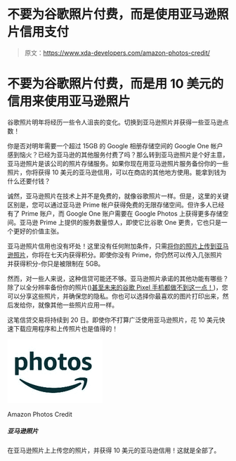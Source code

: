 # 不要为谷歌照片付费，而是使用亚马逊照片信用支付

> 原文：<https://www.xda-developers.com/amazon-photos-credit/>

# 不要为谷歌照片付费，而是用 10 美元的信用来使用亚马逊照片

谷歌照片明年将经历一些令人沮丧的变化。切换到亚马逊照片并获得一些亚马逊点数！

你是否对明年需要一个超过 15GB 的 Google 相册存储空间的 Google One 帐户感到恼火？已经为亚马逊的其他服务付费了吗？那么转到亚马逊照片是个好主意，亚马逊照片是该公司的照片存储服务。如果你现在用亚马逊照片服务备份你的一些照片，你将获得 10 美元的亚马逊信用，可以在商店的其他地方使用。能拿到钱为什么还要付钱？

诚然，亚马逊照片在技术上并不是免费的，就像谷歌照片一样。但是，这里的关键区别是，您可以通过亚马逊 Prime 帐户获得免费的无限存储空间。但许多人已经有了 Prime 账户，而 Google One 账户需要在 Google Photos 上获得更多存储空间。亚马逊 Prime 上提供的服务数量惊人，即使它比谷歌 One 更贵，它也只是一个更好的价值主张。

亚马逊照片信用也没有坏处！这里没有任何附加条件，只需[将你的照片上传到亚马逊照片](https://www.amazon.com/b?tag=xda-6c1l4k2-20&ascsubtag=UUxdaUeUpU30964&asc_refurl=https%3A%2F%2Fwww.xda-developers.com%2Famazon-photos-credit%2F&asc_campaign=Short-Term)，你将在七天内获得积分。即使你没有 Prime，你仍然可以传入几张照片并获得积分-你只是被限制在 5GB。

然而，对一些人来说，这种信贷可能还不够。亚马逊照片承诺的其他功能有哪些？除了以全分辨率备份你的照片([)甚至未来的谷歌 Pixel 手机都做不到这一点！](https://www.xda-developers.com/future-pixel-phones-reportedly-wont-get-unlimited-google-photos-backups/))，您可以分享这些照片，并确保您的隐私。你也可以选择你最喜欢的图片打印出来，然后发给你，就像其他一些照片应用一样。

这笔信贷交易将持续到 20 日。即使你不打算广泛使用亚马逊照片，花 10 美元快速下载应用程序和上传照片也是值得的！

 <picture>![Upload your photos on Amazon Photos, and get $10 in Amazon credit! That's all there is to it.](img/e9e6b5e8e5a711ae877193ff65c824a5.png)</picture> 

Amazon Photos Credit

##### 亚马逊照片

在亚马逊照片上上传您的照片，并获得 10 美元的亚马逊信用！这就是全部了。
